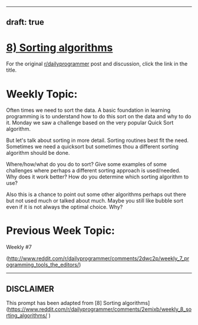 ---
draft: true
----

# [8) Sorting algorithms](https://www.reddit.com/r/dailyprogrammer/comments/2emixb/weekly_8_sorting_algorithms/)

For the original [r/dailyprogrammer](https://www.reddit.com/r/dailyprogrammer/) post and discussion, click the link in the title.

# Weekly Topic:
Often times we need to sort the data. A basic foundation in learning programming is to understand how to do this sort on the data and why to do it. Monday we saw a challenge based on the very popular Quick Sort algorithm.

But let's talk about sorting in more detail. Sorting routines best fit the need. Sometimes we need a quicksort but sometimes thou a different sorting algorithm should be done. 

Where/how/what do you do to sort? Give some examples of some challenges where perhaps a different sorting approach is used/needed. Why does it work better? How do you determine which sorting algorithm to use?

Also this is a chance to point out some other algorithms perhaps out there but not used much or talked about much. Maybe you still like bubble sort even if it is not always the optimal choice. Why?

# Previous Week Topic:
Weekly #7

(http://www.reddit.com/r/dailyprogrammer/comments/2dwc2p/weekly_7_programming_tools_the_editors/)

----
## **DISCLAIMER**
This prompt has been adapted from [8] Sorting algorithms](https://www.reddit.com/r/dailyprogrammer/comments/2emixb/weekly_8_sorting_algorithms/
)
